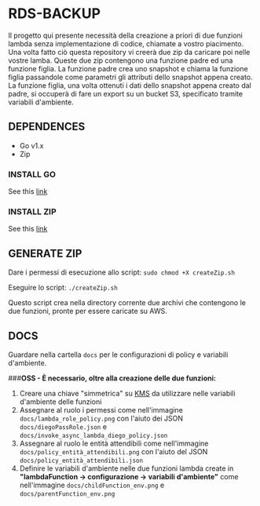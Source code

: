 # RDS-BACKUP

Il progetto qui presente necessità della creazione a priori di due funzioni lambda senza implementazione di codice,
chiamate a vostro piacimento.
Una volta fatto ciò questa repository vi creerà due zip da caricare poi nelle vostre lamba.
Queste due zip contengono una funzione padre ed una funzione figlia. La funzione padre crea uno snapshot e chiama
la funzione figlia passandole come parametri gli attributi dello snapshot appena creato. La funzione figlia,
una volta ottenuti i dati dello snapshot appena creato dal padre, si occuperà di fare un export su un bucket S3,
specificato tramite variabili d'ambiente.

## DEPENDENCES
- Go v1.x
- Zip

### INSTALL GO
See this [link](https://go.dev/doc/install)

### INSTALL ZIP
See this [link](https://www.tecmint.com/install-zip-and-unzip-in-linux)

## GENERATE ZIP
Dare i permessi di esecuzione allo script:
``sudo chmod +X createZip.sh``

Eseguire lo script:
``./createZip.sh``

Questo script crea nella directory corrente due archivi che contengono le due funzioni, pronte per essere caricate
su AWS.

## DOCS
Guardare nella cartella `docs` per le configurazioni di policy e variabili d'ambiente.

###**OSS - È necessario, oltre alla creazione delle due funzioni:**
1. Creare una chiave "simmetrica" su 
[KMS](https://eu-west-3.console.aws.amazon.com/kms/home?region=eu-west-3#/kms/home) da utilizzare nelle variabili d'ambiente delle funzioni
2. Assegnare al ruolo i permessi come nell'immagine `docs/lambda_role_policy.png` con l'aiuto dei JSON
`docs/diegoPassRole.json` e `docs/invoke_async_lambda_diego_policy.json`
3. Assegnare al ruolo le entità attendibili come nell'immagine `docs/policy_entità_attendibili.png` con l'aiuto del JSON
`docs/policy_entità_attendibili.json`
4. Definire le variabili d'ambiente nelle due funzioni lambda create in 
**"lambdaFunction -> configurazione -> variabili d'ambiente"** come nell'immagine 
`docs/childFunction_env.png` e `docs/parentFunction_env.png`
